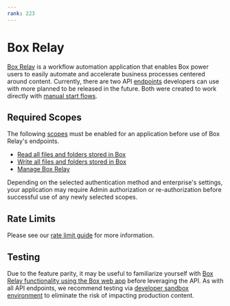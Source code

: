 ```yaml
---
rank: 223
---
```


# Box Relay

[Box Relay][boxrelay] is a workflow automation application that enables Box power users to easily automate and accelerate business processes centered around content. Currently, there are two API [endpoints][workflow] developers can use with more planned to be released in the future. Both were created to work directly with [manual start flows][manualstart]. 

## Required Scopes

The following [scopes][scopes] must be enabled for an application before use of
Box Relay's endpoints.

- [Read all files and folders stored in Box][read]
- [Write all files and folders stored in Box][write]
- [Manage Box Relay][relay]

<Message type='warning'>
  Depending on the selected authentication method and enterprise's settings,
  your application may require Admin authorization or re-authorization before
  successful use of any newly selected scopes.
</Message>

## Rate Limits

Please see our [rate limit guide][ratelimit] for more information.

## Testing

Due to the feature parity, it may be useful to familiarize yourself with
[Box Relay functionality using the Box web app][webapp] before leveraging the
API. As with all API endpoints, we recommend testing via 
[developer sandbox environment][sandbox] to eliminate the risk of impacting
production content.

[scopes]: g://api-calls/permissions-and-errors/scopes
[read]: g://api-calls/permissions-and-errors/scopes/#read-all-files-and-folders
[write]: g://api-calls/permissions-and-errors/scopes/#read-and-write-all-files-and-folders
[ratelimit]: g://api-calls/permissions-and-errors/rate-limits/#per-api-rate-limits
[webapp]: https://support.box.com/hc/en-us/articles/360044628853-Creating-and-Running-a-Manual-Start-Workflow
[sandbox]: https://support.box.com/hc/en-us/articles/360043697274-Managing-developer-sandboxes-for-Box-admins
[relay]: g://api-calls/permissions-and-errors/scopes/#manage-box-relay
[boxrelay]: https://support.box.com/hc/en-us/articles/360044196213-Introducing-Box-Relay
[workflow]: https://developer.box.com/reference/resources/workflow/
[manualstart]: https://support.box.com/hc/en-us/articles/360044628853-Creating-and-Running-a-Manual-Start-Workflow